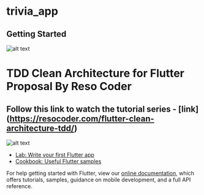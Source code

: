 # trivia_app


## Getting Started
![alt text](https://blog.cleancoder.com/uncle-bob/images/2012-08-13-the-clean-architecture/CleanArchitecture.jpg)

# TDD Clean Architecture for Flutter Proposal By Reso Coder
## Follow this link to watch the tutorial series - [link] (https://resocoder.com/flutter-clean-architecture-tdd/)
![alt text](https://i0.wp.com/resocoder.com/wp-content/uploads/2019/08/Clean-Architecture-Flutter-Diagram.png?w=556&ssl=1)

- [Lab: Write your first Flutter app](https://flutter.dev/docs/get-started/codelab)
- [Cookbook: Useful Flutter samples](https://flutter.dev/docs/cookbook)

For help getting started with Flutter, view our
[online documentation](https://flutter.dev/docs), which offers tutorials,
samples, guidance on mobile development, and a full API reference.
